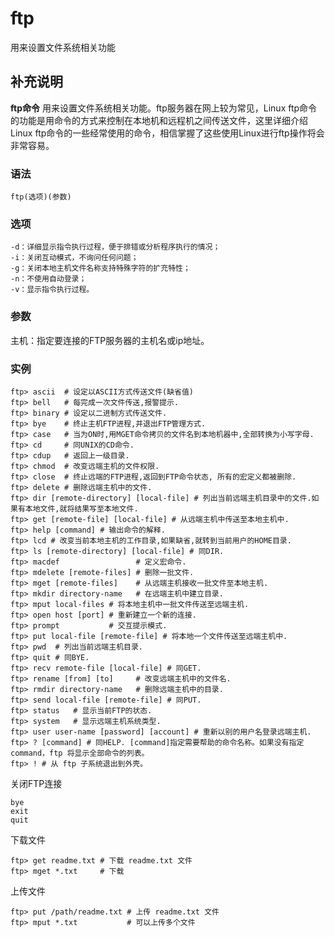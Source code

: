 ftp
===

用来设置文件系统相关功能

## 补充说明

**ftp命令** 用来设置文件系统相关功能。ftp服务器在网上较为常见，Linux ftp命令的功能是用命令的方式来控制在本地机和远程机之间传送文件，这里详细介绍Linux ftp命令的一些经常使用的命令，相信掌握了这些使用Linux进行ftp操作将会非常容易。

### 语法  

```shell
ftp(选项)(参数)
```

### 选项  

```shell
-d：详细显示指令执行过程，便于排错或分析程序执行的情况；
-i：关闭互动模式，不询问任何问题；
-g：关闭本地主机文件名称支持特殊字符的扩充特性；
-n：不使用自动登录；
-v：显示指令执行过程。
```

### 参数  

主机：指定要连接的FTP服务器的主机名或ip地址。

### 实例  

```shell
ftp> ascii  # 设定以ASCII方式传送文件(缺省值) 
ftp> bell   # 每完成一次文件传送,报警提示. 
ftp> binary # 设定以二进制方式传送文件. 
ftp> bye    # 终止主机FTP进程,并退出FTP管理方式. 
ftp> case   # 当为ON时,用MGET命令拷贝的文件名到本地机器中,全部转换为小写字母. 
ftp> cd     # 同UNIX的CD命令. 
ftp> cdup   # 返回上一级目录. 
ftp> chmod  # 改变远端主机的文件权限. 
ftp> close  # 终止远端的FTP进程,返回到FTP命令状态, 所有的宏定义都被删除. 
ftp> delete # 删除远端主机中的文件. 
ftp> dir [remote-directory] [local-file] # 列出当前远端主机目录中的文件.如果有本地文件,就将结果写至本地文件. 
ftp> get [remote-file] [local-file] # 从远端主机中传送至本地主机中. 
ftp> help [command] # 输出命令的解释. 
ftp> lcd # 改变当前本地主机的工作目录,如果缺省,就转到当前用户的HOME目录. 
ftp> ls [remote-directory] [local-file] # 同DIR. 
ftp> macdef                 # 定义宏命令. 
ftp> mdelete [remote-files] # 删除一批文件. 
ftp> mget [remote-files]    # 从远端主机接收一批文件至本地主机. 
ftp> mkdir directory-name   # 在远端主机中建立目录. 
ftp> mput local-files # 将本地主机中一批文件传送至远端主机. 
ftp> open host [port] # 重新建立一个新的连接. 
ftp> prompt           # 交互提示模式. 
ftp> put local-file [remote-file] # 将本地一个文件传送至远端主机中. 
ftp> pwd  # 列出当前远端主机目录. 
ftp> quit # 同BYE. 
ftp> recv remote-file [local-file] # 同GET. 
ftp> rename [from] [to]     # 改变远端主机中的文件名. 
ftp> rmdir directory-name   # 删除远端主机中的目录. 
ftp> send local-file [remote-file] # 同PUT. 
ftp> status   # 显示当前FTP的状态. 
ftp> system   # 显示远端主机系统类型. 
ftp> user user-name [password] [account] # 重新以别的用户名登录远端主机. 
ftp> ? [command] # 同HELP. [command]指定需要帮助的命令名称。如果没有指定 command，ftp 将显示全部命令的列表。
ftp> ! # 从 ftp 子系统退出到外壳。
```

关闭FTP连接

```shell
bye
exit
quit
```

下载文件

```shell
ftp> get readme.txt # 下载 readme.txt 文件
ftp> mget *.txt     # 下载 
```

上传文件

```shell
ftp> put /path/readme.txt # 上传 readme.txt 文件
ftp> mput *.txt           # 可以上传多个文件
```


<!-- Linux命令行搜索引擎：https://jaywcjlove.github.io/linux-command/ -->
